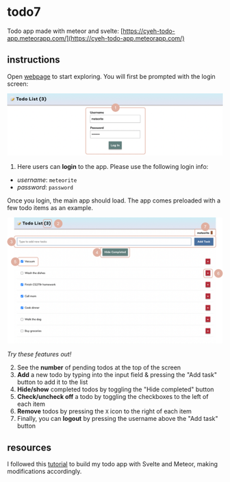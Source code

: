 # todo7
Todo app made with meteor and svelte: [https://cyeh-todo-app.meteorapp.com/](https://cyeh-todo-app.meteorapp.com/)

## instructions
Open [webpage](https://cyeh-todo-app.meteorapp.com/) to start exploring. You will first be prompted with the login screen:

![Login Screen](img/login.png)
1. Here users can **login** to the app. Please use the following login info:
- *username*: ```meteorite```
- *password*: ```password```

Once you login, the main app should load. The app comes preloaded with a few todo items as an example.

![Main Screen](img/main.png)

*Try these features out!*

2. See the **number** of pending todos at the top of the screen
3. **Add** a new todo by typing into the input field & pressing the "Add task" button to add it to the list
4. **Hide/show** completed todos by toggling the "Hide completed" button
5. **Check/uncheck off** a todo by toggling the checkboxes to the left of each item
6. **Remove** todos by pressing the ```X``` icon to the right of each item
7. Finally, you can **logout** by pressing the username above the "Add task" button

## resources
I followed this [tutorial](https://svelte-tutorial.meteor.com/simple-todos/) to build my todo app with Svelte and Meteor, making modifications accordingly.
